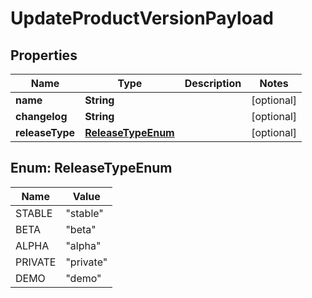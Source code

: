 

# UpdateProductVersionPayload


## Properties

Name | Type | Description | Notes
------------ | ------------- | ------------- | -------------
**name** | **String** |  |  [optional]
**changelog** | **String** |  |  [optional]
**releaseType** | [**ReleaseTypeEnum**](#ReleaseTypeEnum) |  |  [optional]



## Enum: ReleaseTypeEnum

Name | Value
---- | -----
STABLE | &quot;stable&quot;
BETA | &quot;beta&quot;
ALPHA | &quot;alpha&quot;
PRIVATE | &quot;private&quot;
DEMO | &quot;demo&quot;



